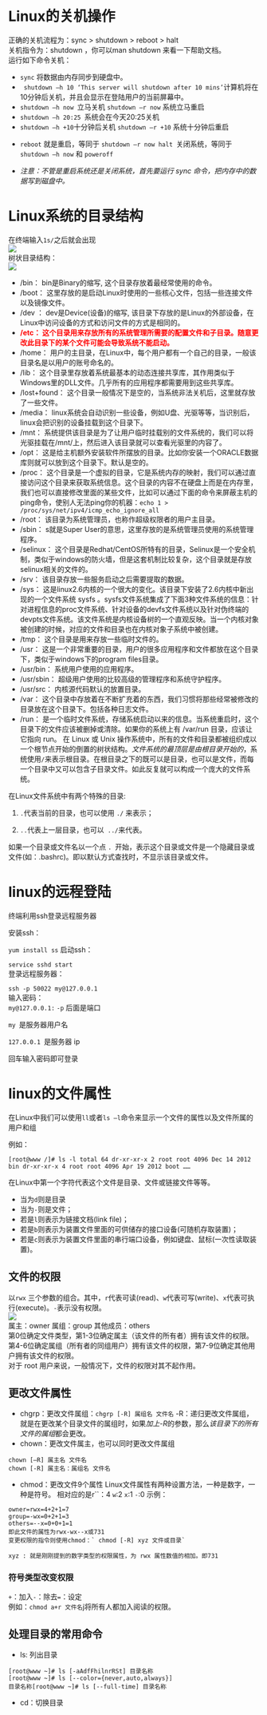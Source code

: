 # Linux的关机操作
正确的关机流程为：sync > shutdown > reboot > halt     
关机指令为：shutdown ，你可以man shutdown 来看一下帮助文档。    
运行如下命令关机：   
+ `sync` 将数据由内存同步到硬盘中。
+ ` shutdown –h 10 ‘This server will shutdown after 10 mins’`计算机将在10分钟后关机，并且会显示在登陆用户的当前屏幕中。
+ `shutdown –h now `立马关机 `shutdown –r now` 系统立马重启 
+ `shutdown –h 20:25 `系统会在今天20:25关机 
+ ` shutdown –h +10 `十分钟后关机  `shutdown –r +10` 系统十分钟后重启
*  `reboot` 就是重启，等同于 `shutdown –r now halt `关闭系统，等同于`shutdown –h now` 和 `poweroff`
+ *注意：不管是重启系统还是关闭系统，首先要运行 sync 命令，把内存中的数据写到磁盘中。*
#  Linux系统的目录结构
在终端输入`1s/`之后就会出现    
![](http://www.runoob.com/wp-content/uploads/2014/06/4_20.png)    
树状目录结构：   
![](http://www.runoob.com/wp-content/uploads/2014/06/003vPl7Rty6E8kZRlAEdc690.jpg)
+  /bin：
bin是Binary的缩写, 这个目录存放着最经常使用的命令。
+ /boot：
 这里存放的是启动Linux时使用的一些核心文件，包括一些连接文件以及镜像文件。
+ /dev ：
dev是Device(设备)的缩写, 该目录下存放的是Linux的外部设备，在Linux中访问设备的方式和访问文件的方式是相同的。
+ <font color="red">**/etc：
这个目录用来存放所有的系统管理所需要的配置文件和子目录。随意更改此目录下的某个文件可能会导致系统不能启动。**</font>
+ /home：
用户的主目录，在Linux中，每个用户都有一个自己的目录，一般该目录名是以用户的账号命名的。
+ /lib：
这个目录里存放着系统最基本的动态连接共享库，其作用类似于Windows里的DLL文件。几乎所有的应用程序都需要用到这些共享库。
+ /lost+found：
这个目录一般情况下是空的，当系统非法关机后，这里就存放了一些文件。
+ /media：
linux系统会自动识别一些设备，例如U盘、光驱等等，当识别后，linux会把识别的设备挂载到这个目录下。
+ /mnt：
系统提供该目录是为了让用户临时挂载别的文件系统的，我们可以将光驱挂载在/mnt/上，然后进入该目录就可以查看光驱里的内容了。
+ /opt：
 这是给主机额外安装软件所摆放的目录。比如你安装一个ORACLE数据库则就可以放到这个目录下。默认是空的。
+ /proc：
这个目录是一个虚拟的目录，它是系统内存的映射，我们可以通过直接访问这个目录来获取系统信息。这个目录的内容不在硬盘上而是在内存里，我们也可以直接修改里面的某些文件，比如可以通过下面的命令来屏蔽主机的ping命令，使别人无法ping你的机器：`echo 1 > /proc/sys/net/ipv4/icmp_echo_ignore_all`
+ /root：
该目录为系统管理员，也称作超级权限者的用户主目录。
+ /sbin：
s就是Super User的意思，这里存放的是系统管理员使用的系统管理程序。
+ /selinux：
 这个目录是Redhat/CentOS所特有的目录，Selinux是一个安全机制，类似于windows的防火墙，但是这套机制比较复杂，这个目录就是存放selinux相关的文件的。
+ /srv：
 该目录存放一些服务启动之后需要提取的数据。
+ /sys：
 这是linux2.6内核的一个很大的变化。该目录下安装了2.6内核中新出现的一个文件系统 sysfs 。sysfs文件系统集成了下面3种文件系统的信息：针对进程信息的proc文件系统、针对设备的devfs文件系统以及针对伪终端的devpts文件系统。该文件系统是内核设备树的一个直观反映。当一个内核对象被创建的时候，对应的文件和目录也在内核对象子系统中被创建。
+ /tmp：
这个目录是用来存放一些临时文件的。
+ /usr：
 这是一个非常重要的目录，用户的很多应用程序和文件都放在这个目录下，类似于windows下的program files目录。
+  /usr/bin：
系统用户使用的应用程序。
+ /usr/sbin：
超级用户使用的比较高级的管理程序和系统守护程序。
+ /usr/src：
内核源代码默认的放置目录。
+ /var：
这个目录中存放着在不断扩充着的东西，我们习惯将那些经常被修改的目录放在这个目录下。包括各种日志文件。
+ /run：
是一个临时文件系统，存储系统启动以来的信息。当系统重启时，这个目录下的文件应该被删掉或清除。如果你的系统上有 /var/run 目录，应该让它指向 run。
在 Linux 或 Unix 操作系统中，所有的文件和目录都被组织成以一个根节点开始的倒置的树状结构。*文件系统的最顶层是由根目录开始的*，系统使用` / `来表示根目录。在根目录之下的既可以是目录，也可以是文件，而每一个目录中又可以包含子目录文件。如此反复就可以构成一个庞大的文件系统。

在Linux文件系统中有两个特殊的目录:

1. `.`代表当前的目录，也可以使用 `./` 来表示；

2. `..`代表上一层目录，也可以` ../`来代表。

如果一个目录或文件名以一个点 `. `开始，表示这个目录或文件是一个隐藏目录或文件(如：.bashrc)。即以默认方式查找时，不显示该目录或文件。

# linux的远程登陆

终端利用ssh登录远程服务器    

安装ssh：    

`yum install ss`
启动ssh：    

`service sshd start`    
登录远程服务器：    

`ssh -p 50022 my@127.0.0.1`           
输入密码：   
`my@127.0.0.1:`
`-p` 后面是端口            

`my `是服务器用户名           

`127.0.0.1 `是服务器 ip             

回车输入密码即可登录           

# linux的文件属性

在Linux中我们可以使用`ll`或者`ls –l`命令来显示一个文件的属性以及文件所属的用户和组          

例如：
```
[root@www /]# ls -l total 64 dr-xr-xr-x 2 root root 4096 Dec 14 2012 bin dr-xr-xr-x 4 root root 4096 Apr 19 2012 boot ……
```
在Linux中第一个字符代表这个文件是目录、文件或链接文件等等。 
+ 当为`d`则是目录
+ 当为`-`则是文件；
+ 若是`l`则表示为链接文档(link file)；
+ 若是`b`则表示为装置文件里面的可供储存的接口设备(可随机存取装置)；
+ 若是`c`则表示为装置文件里面的串行端口设备，例如键盘、鼠标(一次性读取装置)。
## 文件的权限
以`rwx` 三个参数的组合。其中，`r`代表可读(read)、`w`代表可写(write)、`x`代表可执行(execute)。`-`表示没有权限。               
![](http://www.runoob.com/wp-content/uploads/2014/06/363003_1227493859FdXT.png)             
属主：owner 属组：group 其他成员：others        
第0位确定文件类型，第1-3位确定属主（该文件的所有者）拥有该文件的权限。           
第4-6位确定属组（所有者的同组用户）拥有该文件的权限，第7-9位确定其他用户拥有该文件的权限。         
对于 root 用户来说，一般情况下，文件的权限对其不起作用。           
## 更改文件属性
+ chgrp：更改文件属组：`chgrp [-R] 属组名 文件名`
-R：递归更改文件属组，就是在更改某个目录文件的属组时，如果*加上-R*的参数，那么*该目录下的所有文件的属组*都会更改。 
+ chown：更改文件属主，也可以同时更改文件属组
```
chown [–R] 属主名 文件名
chown [-R] 属主名：属组名 文件名
```
+ chmod：更改文件9个属性
Linux文件属性有两种设置方法，一种是数字，一种是符号。
相对应的是r``：4  `w`:2  `x`:1  `-`:0
示例：
```
owner=rwx=4+2+1=7
group=-wx=0+2+1=3
others=--x=0+0+1=1
即此文件的属性为rwx-wx--x或731
变更权限的指令则使用chmod：` chmod [-R] xyz 文件或目录`

xyz : 就是刚刚提到的数字类型的权限属性，为 rwx 属性数值的相加。即731
```
### 符号类型改变权限
`+`：加入`-`：除去`=`：设定    
例如：`chmod a+r 文件名`j将所有人都加入阅读的权限。

## 处理目录的常用命令
+ ls: 列出目录
```
[root@www ~]# ls [-aAdfFhilnrRSt] 目录名称
[root@www ~]# ls [--color={never,auto,always}]
目录名称[root@www ~]# ls [--full-time] 目录名称
```
+ cd：切换目录



